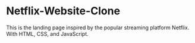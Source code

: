 # Netflix-Website-Clone
This is the landing page inspired by the popular streaming platform Netflix. With HTML, CSS, and JavaScript.
